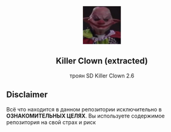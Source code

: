 <div align="center">
 
<img src="https://raw.githubusercontent.com/theevilteam/KILLER-CLOWN-extracted/main/Wallpaper/clown.png" width="100" height="100" />

## Killer Clown (extracted)
 троян SD  Killer Clown 2.6

</div>

## Disclaimer
Всё что находится в данном репозитории исключительно в **ОЗНАКОМИТЕЛЬНЫХ ЦЕЛЯХ**. Вы используете содержимое репозитория на свой страх и риск
